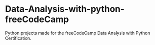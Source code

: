 # Data-Analysis-with-python-freeCodeCamp
Python projects made for the freeCodeCamp Data Analysis with Python Certification.
